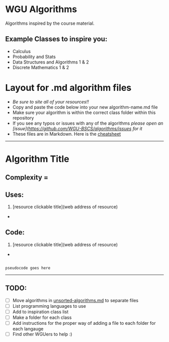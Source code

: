 # WGU Algorithms

Algorithms inspired by the course material.  

## Example Classes to inspire you:
- Calculus
- Probability and Stats
- Data Structures and Algorithms 1 & 2
- Discrete Mathematics 1 & 2

# Layout for .md algorithm files
 - *Be sure to site all of your resources!!*
 - Copy and paste the code below into your new algorithm-name.md file
 - Make sure your algorithm is within the correct class folder within this repository
 - If you see any typos or issues with any of the algorithms *please open an [issue](https://github.com/WGU-BSCS/algorithms/issues for it*
 - These files are in Markdown. Here is the [cheatsheet](https://github.com/adam-p/markdown-here/wiki/Markdown-Cheatsheet)
----------------------------------------------------------

<!-- Markdown Pseudocode Syntax
```{r, tidy=FALSE, eval=FALSE, highlight=FALSE }

pseudocode

```
--> 

# Algorithm Title
## Complexity = 
## Uses: 
1. [resource clickable title](web address of resource)
- 
## Code: 
1. [resource clickable title](web address of resource)
- 
```{r, tidy=FALSE, eval=FALSE, highlight=FALSE}

pseudocode goes here

```

----------------------------------------------------------

## TODO:
- [ ] Move algorithms in [unsorted-algorithms.md](https://github.com/WGU-BSCS/algorithms/blob/master/discrete-math-2/unsorted-algorithms.md) to separate files
- [ ] List programming languages to use
- [ ] Add to inspiration class list
- [ ] Make a folder for each class
- [ ] Add instructions for the proper way of adding a file to each folder for each langauge
- [ ] Find other WGUers to help :)
